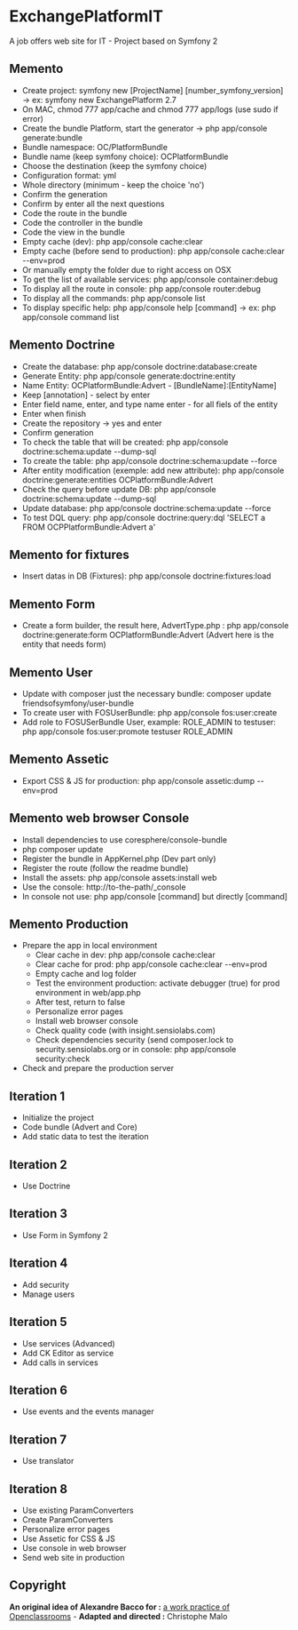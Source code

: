 ExchangePlatformIT
==================

A job offers web site for IT - Project based on Symfony 2

## Memento

- Create project: symfony new [ProjectName] [number_symfony_version] -> ex: symfony new ExchangePlatform 2.7
- On MAC, chmod 777 app/cache and chmod 777 app/logs (use sudo if error)
- Create the bundle Platform, start the generator -> php app/console generate:bundle
- Bundle namespace: OC/PlatformBundle
- Bundle name (keep symfony choice): OCPlatformBundle
- Choose the destination (keep the symfony choice)
- Configuration format: yml
- Whole directory (minimum - keep the choice 'no')
- Confirm the generation
- Confirm by enter all the next questions
- Code the route in the bundle
- Code the controller in the bundle
- Code the view in the bundle
- Empty cache (dev): php app/console cache:clear
- Empty cache (before send to production): php app/console cache:clear --env=prod
- Or manually empty the folder due to right access on OSX
- To get the list of available services: php app/console container:debug
- To display all the route in console: php app/console router:debug
- To display all the commands: php app/console list
- To display specific help: php app/console help [command] -> ex: php app/console command list

## Memento Doctrine
- Create the database: php app/console doctrine:database:create
- Generate Entity: php app/console generate:doctrine:entity
- Name Entity: OCPlatformBundle:Advert - [BundleName]:[EntityName]
- Keep [annotation] - select by enter
- Enter field name, enter, and type name enter - for all fiels of the entity
- Enter when finish
- Create the repository -> yes and enter
- Confirm generation
- To check the table that will be created: php app/console doctrine:schema:update --dump-sql
- To create the table: php app/console doctrine:schema:update --force
- After entity modification (exemple: add new attribute): php app/console doctrine:generate:entities OCPlatformBundle:Advert
- Check the query before update DB: php app/console doctrine:schema:update --dump-sql
- Update database: php app/console doctrine:schema:update --force
- To test DQL query: php app/console doctrine:query:dql 'SELECT a FROM OCPPlatformBundle:Advert a'

## Memento for fixtures
- Insert datas in DB (Fixtures): php app/console doctrine:fixtures:load

## Memento Form
- Create a form builder, the result here, AdvertType.php : php app/console doctrine:generate:form OCPlatformBundle:Advert (Advert here is the entity that needs form)

## Memento User
- Update with composer just the necessary bundle: composer update friendsofsymfony/user-bundle
- To create user with FOSUserBundle: php app/console fos:user:create
- Add role to FOSUSerBundle User, example: ROLE_ADMIN to testuser: php app/console fos:user:promote testuser ROLE_ADMIN

## Memento Assetic
- Export CSS & JS for production: php app/console assetic:dump --env=prod

## Memento web browser Console
- Install dependencies to use coresphere/console-bundle
- php composer update
- Register the bundle in AppKernel.php (Dev part only)
- Register the route (follow the readme bundle)
- Install the assets: php app/console assets:install web
- Use the console: http://to-the-path/_console
- In console not use: php app/console [command] but directly [command]

## Memento Production
- Prepare the app in local environment
    - Clear cache in dev: php app/console cache:clear
    - Clear cache for prod: php app/console cache:clear --env=prod
    - Empty cache and log folder
    - Test the environment production: activate debugger (true) for prod environment in web/app.php
    - After test, return to false
    - Personalize error pages
    - Install web browser console
    - Check quality code (with insight.sensiolabs.com)
    - Check dependencies security (send composer.lock to security.sensiolabs.org or in console: php app/console security:check
- Check and prepare the production server

## Iteration 1
- Initialize the project
- Code bundle (Advert and Core)
- Add static data to test the iteration

## Iteration 2
- Use Doctrine

## Iteration 3
- Use Form in Symfony 2

## Iteration 4
- Add security
- Manage users

## Iteration 5
- Use services (Advanced)
- Add CK Editor as service
- Add calls in services

## Iteration 6
- Use events and the events manager

## Iteration 7
- Use translator

## Iteration 8
- Use existing ParamConverters
- Create ParamConverters
- Personalize error pages
- Use Assetic for CSS & JS
- Use console in web browser
- Send web site in production

## Copyright
**An original idea of Alexandre Bacco for :** [a work practice of Openclassrooms](https://openclassrooms.com/courses/developpez-votre-site-web-avec-le-framework-symfony2) - **Adapted and directed :** Christophe Malo
